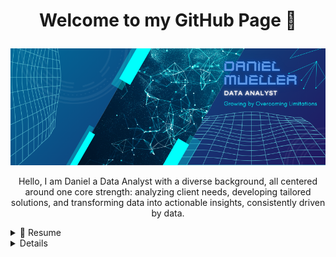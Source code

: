 # <p align='center'> Welcome to my GitHub Page 👋

<p align='center'>
<img src="https://github.com/DanielsData91/danielsdata91.github.io/blob/master/images/Data%20Analytics.png"/>

<p align='center'>
Hello, I am Daniel a Data Analyst with a diverse background, all centered around one core strength: analyzing client needs, developing tailored solutions, and transforming data into actionable insights, consistently driven by data.

<details>
  <summary>📃 Resume</summary>
  
## Experience

Here is a quick overview for you. But you can click the following link to vist my LinkedIn Profil to find all necessary details about my work history and educational background. <a href="www.linkedin.com/in/daniel-müller-profile/">
<img src="https://img.shields.io/badge/linkedin-%230077B5.svg?&style=for-the-badge&logo=linkedin&logoColor=white"/> 

:man_office_worker: Instructor
📆 April 2020 - December 2023
📍 British Culture Academy, Kawaguchi/Japan

**Impact** Increased class enrollment by 30% within one year, launched 10 new classes, and secured a new school partnership, expanding the Academy’s reach and service offerings.

:man_office_worker: Nutrition Coach & Sales
📆 July 2013 - December 2018
📍Sportstudio vitafit GmbH, Dreieich/Germany

**Impact** Achieved a 70% conversion rate of new walk-in clients, and established a specialized nutrition course held three times a year, significantly boosting service offerings and client loyalty.


</details>

<details>
  <summary>📁 Projects</summary>
  
## Projects

Here is a quick overview for you. But you can click the following link to visit my LinkedIn Profile to find all the necessary details about the projects I have done so far. <a href="https://danielsdata91.github.io/">
<img src="https://img.shields.io/badge/GitHub-100000?style=for-the-badge&logo=github&logoColor=white"/> 

- 👨‍💻 **Marketing Analyst**
📆 2024/October
📍 **CareerFoundry** - Berlin/Germany

<img align="right" src="https://img.shields.io/badge/Python-FFD43B?style=for-the-badge&logo=python&logoColor=blue" />
<img align="right" src="https://img.shields.io/badge/Jupyter-F37626.svg?&style=for-the-badge&logo=Jupyter&logoColor=white" />
<img align="right" src="https://img.shields.io/badge/PostgreSQL-316192?style=for-the-badge&logo=postgresql&logoColor=white"/>

📁 Instacart Basket Analysis

- 👨‍💻 **Data Analyst**
📆 2024/September
📍 **CareerFoundry** - Berlin/Germany

<img align="right" src="https://img.shields.io/badge/Tableau-E97627?style=for-the-badge&logo=Tableau&logoColor=white" />
<img align="right" src="https://img.shields.io/badge/Microsoft_Excel-217346?style=for-the-badge&logo=microsoft-excel&logoColor=white" />
<img align="right" src="https://img.shields.io/badge/PostgreSQL-316192?style=for-the-badge&logo=postgresql&logoColor=white"/>
<img align="right" src="https://img.shields.io/badge/Canva-%2300C4CC.svg?&style=for-the-badge&logo=Canva&logoColor=white"/>

📁 Rockbuster Stealth Analysis


<!--
**DanielsData91/DanielsData91** is a ✨ _special_ ✨ repository because its `README.md` (this file) appears on your GitHub profile.

Here are some ideas to get you started:

- 🔭 I’m currently working on ...
- 🌱 I’m currently learning ...
- 👯 I’m looking to collaborate on ...
- 🤔 I’m looking for help with ...
- 💬 Ask me about ...
- 📫 How to reach me: ...
- 😄 Pronouns: ...
- ⚡ Fun fact: ...
-->
